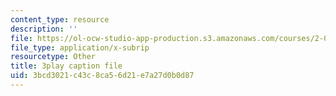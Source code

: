 ```yaml
---
content_type: resource
description: ''
file: https://ol-ocw-studio-app-production.s3.amazonaws.com/courses/2-003sc-engineering-dynamics-fall-2011/3bcd3021c43c8ca56d21e7a27d0b0d87_f1pxiNDTyHc.srt
file_type: application/x-subrip
resourcetype: Other
title: 3play caption file
uid: 3bcd3021-c43c-8ca5-6d21-e7a27d0b0d87
---
```


